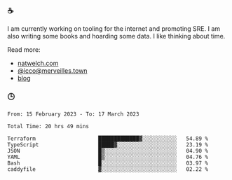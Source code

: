 ### ☕

I am currently working on tooling for the internet and promoting SRE. I am also writing some books and hoarding some data. I like thinking about time. 

Read more:

 - [natwelch.com](https://natwelch.com)
 - [@icco@merveilles.town](https://merveilles.town/@icco)
 - [blog](https://writing.natwelch.com)

### 🕒

<!--START_SECTION:waka-->

```text
From: 15 February 2023 - To: 17 March 2023

Total Time: 20 hrs 49 mins

Terraform                    █████████████▓░░░░░░░░░░░   54.89 %
TypeScript                   █████▓░░░░░░░░░░░░░░░░░░░   23.19 %
JSON                         █▒░░░░░░░░░░░░░░░░░░░░░░░   04.90 %
YAML                         █▒░░░░░░░░░░░░░░░░░░░░░░░   04.76 %
Bash                         █░░░░░░░░░░░░░░░░░░░░░░░░   03.97 %
caddyfile                    ▓░░░░░░░░░░░░░░░░░░░░░░░░   02.22 %
```

<!--END_SECTION:waka-->
